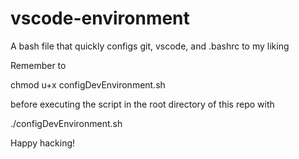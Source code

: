 # vscode-environment
A bash file that quickly configs git, vscode, and .bashrc to my liking

Remember to

chmod u+x configDevEnvironment.sh

before executing the script in the root directory of this repo with

./configDevEnvironment.sh

Happy hacking!
